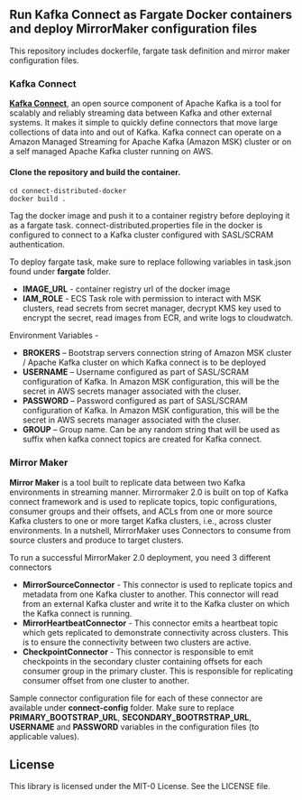 ## Run Kafka Connect as Fargate Docker containers and deploy MirrorMaker configuration files

This repository includes dockerfile, fargate task definition and mirror maker configuration files.

### Kafka Connect

[**Kafka Connect**](https://kafka.apache.org/documentation/#connect), an open source component of Apache Kafka is a tool for scalably and reliably streaming data between Kafka and other external systems. It makes it simple to quickly define connectors that move large collections of data into and out of Kafka. Kafka connect can operate on a Amazon Managed Streaming for Apache Kafka (Amazon MSK) cluster or on a self managed Apache Kafka cluster running on AWS. 

#### Clone the repository and build the container.  

    cd connect-distributed-docker
    docker build .

Tag the docker image and push it to a container registry before deploying it as a fargate task.
connect-distributed.properties file in the docker is configured to connect to a Kafka cluster configured with SASL/SCRAM authentication. 

To deploy fargate task, make sure to replace following variables in task.json found under **fargate** folder.  

* **IMAGE_URL** - container registry url of the docker image
* **IAM_ROLE** - ECS Task role with permission to interact with MSK clusters, read secrets from secret manager, decrypt KMS key used to encrypt the secret, read images from ECR, and write logs to cloudwatch.  

Environment Variables - 

*	**BROKERS** –  Bootstrap servers connection string of Amazon MSK cluster / Apache Kafka cluster on which Kafka connect is to be deployed
*	**USERNAME** – Username configured as part of SASL/SCRAM configuration of Kafka. In Amazon MSK configuration, this will be the secret in AWS secrets manager associated with the cluser.
*	**PASSWORD** – Password configured as part of SASL/SCRAM configuration of Kafka. In Amazon MSK configuration, this will be the secret in AWS secrets manager associated with the cluser.
*	**GROUP** – Group name. Can be any random string that will be used as suffix when kafka connect topics are created for Kafka connect.

### Mirror Maker

**Mirror Maker** is a tool built to replicate data between two Kafka environments in streaming manner. Mirrormaker 2.0 is built on top of Kafka connect framework and is used to replicate topics, topic configurations, consumer groups and their offsets, and ACLs from one or more source Kafka clusters to one or more target Kafka clusters, i.e., across cluster environments. In a nutshell, MirrorMaker uses Connectors to consume from source clusters and produce to target clusters.

To run a successful MirrorMaker 2.0 deployment, you need 3 different connectors 

* **MirrorSourceConnector** - This connector is used to replicate topics and metadata from one Kafka cluster to another. This connector will read from an external Kafka cluster and write it to the Kafka cluster on which the Kafka connect is running.
* **MirrorHeartbeatConnector** - This connector emits a heartbeat topic which gets replicated to demonstrate connectivity across clusters. This is to ensure the connectivity between two clusters are active.
* **CheckpointConnector** - This connector is responsible to emit checkpoints in the secondary cluster containing offsets for each consumer group in the primary cluster. This is responsible for replicating consumer offset from one cluster to another.

Sample connector configuration file for each of these connector are available under **connect-config** folder. Make sure to replace **PRIMARY_BOOTSTRAP_URL**, **SECONDARY_BOOTRSTRAP_URL**, **USERNAME** and **PASSWORD** variables in the configuration files (to applicable values).

## License

This library is licensed under the MIT-0 License. See the LICENSE file.


